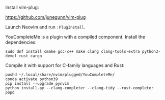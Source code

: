 Install vim-plug:

https://github.com/junegunn/vim-plug

Launch Neovim and run `:PlugInstall`.

YouCompleteMe is a plugin with a compiled component. Install the dependencies:

```
sudo dnf install cmake gcc-c++ make clang clang-tools-extra python3-devel rust cargo
```

Compile it with support for C-family languages and Rust:

```
pushd ~/.local/share/nvim/plugged/YouCompleteMe/
conda activate python39
pip install --upgrade pynvim
python install.py --clang-completer --clang-tidy --rust-completer
popd
```
